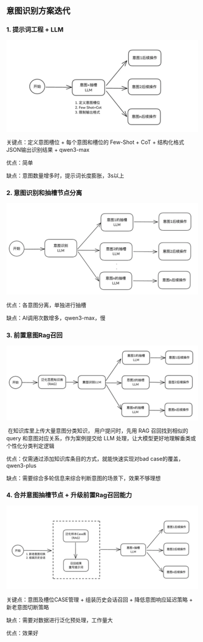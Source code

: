 ## 意图识别方案迭代

### 1. 提示词工程 + LLM

![](.\imagine\8af5ceb10459465da8deb33b55beb139.webp)

关键点：定义意图槽位 + 每个意图和槽位的 Few-Shot + CoT + 结构化格式JSON输出识别结果 + qwen3-max

优点：简单

缺点：意图数量增多时，提示词长度膨胀，3s以上

### 2. 意图识别和抽槽节点分离

![](.\imagine\cafa70a376144417945325ea5bf853f9.webp)

优点：各意图分离，单独进行抽槽

缺点：AI调用次数增多，qwen3-max，慢

### 3. 前置意图Rag召回

![](.\imagine\246fe9aa19e14456889fe7df041ba14b.webp)

​	在知识库里上传大量意图分类知识， 用户提问时，先用 RAG 召回找到相似的 query 和意图对应关系，作为案例提交给 LLM 处理，让大模型更好地理解垂类或个性化分类判定逻辑

优点：仅需通过添加知识库条目的方式，就能快速实现对bad case的覆盖，qwen3-plus

缺点：需要综合多轮信息来综合判断意图的场景下，效果不够理想

### 4. 合并意图抽槽节点 + 升级前置Rag召回能力

![](.\imagine\a01a3fdb612242e4a449d87154ba3518.webp)

关键点：意图及槽位CASE管理 + 组装历史会话召回 + 降低意图响应延迟策略 + 新老意图切断策略

缺点：需要对数据进行泛化预处理，工作量大

优点：效果好
